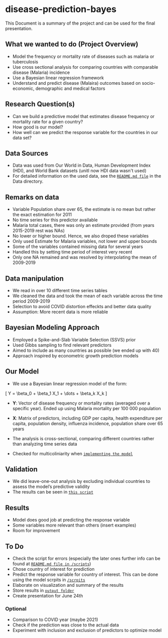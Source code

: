 # disease-prediction-bayes

This Document is a summary of the project and can be used for the final presentation. 

## What we wanted to do (Project Overview)

- Model the frequency or mortality rate of diseases such as malaria or tuberculosis  
- Use cross sectional analysis for comparing countries with comparable disease (Malaria) incidence
- Use a Bayesian linear regression framework 
- Understand and predict disease (Malaira) outcomes based on socio-economic, demographic and medical factors

## Research Question(s)

- Can we build a predictive model that estimates disease frequency or mortality rate for a given country?
- How good is our model?
- How well can we predict the response variable for the countries in our data set?

## Data Sources

- Data was used from Our World in Data, Human Development Index (HDI), and World Bank datasets (unitl now HDI data wasn't used)
- For detailed information on the used data, see the [`README.md file`](/data/README.md) in the Data directory.

## Remarks on data

- Variable Population share over 65, the estimate is no mean but rather the exact estimation for 2011
- No time series for this predictor available
- Malaria total cases, there was only an estimate provided (from years 2015-2019 rest was NAs) 
- No lower or higher bound. Hence, we also droped these variables 
- Only used Estimate for Malaria variables, not lower and upper bounds
- Some of the variables contained missing data for several years
- Handled this by setting time period of interest very recent
- Only one NA remained and was resolved by interpolating the mean of 2009-2019 

## Data manipulation

- We read in over 10 different time series tables
- We cleaned the data and took the mean of each variable across the time period 2009-2019
- Selection to avoid COVID distortion effeckts and better data quality
- Assumption: More recent data is more reliable

## Bayesian Modeling Approach

- Employed a Spike-and-Slab Variable Selection (SSVS) prior
- Used Gibbs sampling to find relevant predictors
- Aimed to include as many countries as possible (we ended up with 40)
- Approach inspired by econometric growth prediction models

## Our Model

- We use a Bayesian linear regression model of the form:

\[
Y = \beta_0 + \beta_1 X_1 + \dots + \beta_k X_k
\]

- **Y**: Vector of disease frequency or mortality rates (averaged over a specific year). Ended up using Malaria mortality per 100 000 population  
- **X**: Matrix of predictors, including GDP per capita, health expenditure per capita, population density, influenza incidence, population share over 65 years

- The analysis is cross-sectional, comparing different countries rather than analyzing time series data
- Checked for multicoliniarity when [`implementing the model`](/scripts/03_model_SSVS.R)

## Validation

- We did leave-one-out analysis by excluding individual countries to assess the model’s predictive validity
- The results can be seen in [`this script`](/scripts/05_loo_SSVS.R)

## Results

- Model does good job at predicting the response variable
- Some variables more relevant than others (insert examples)
- Room for improvement

## To Do

- Check the script for errors (especially the later ones further info can be found at [`README.md file in /scripts`](/scripts))
- Chose country of interest for prediction
- Predict the response variable for country of interest. This can be done using the model scrpits in [`/scrpits`](/scripts)
- Elaborate on visualization and summary of the results 
- Store results in [`output folder`](/output/)
- Create presentation for June 24th

### Optional

- Comparison to COVID year (maybe 2021)
- Check if the prediction was close to the actual data
- Experiment with inclusion and exclusion of predictors to optimize model